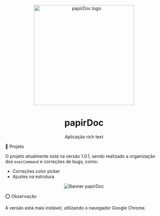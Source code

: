 <p align="center">
    <img alt="papirDoc logo" src="https://user-images.githubusercontent.com/53228013/85954607-19862c80-b94f-11ea-95b4-41d8a50da0fe.png" width="320px" />
</p>

<h1 align="center">
  papirDoc
</h1>

<p align="center">Aplicação rich text</p>

📝 Projeto 

O projeto atualmente está na versão 1.0.1, sendo realizado a organização dos <code>execCommand</code> e correções de bugs, como:

- Correções color picker
- Ajustes na estrutura

<p align="center">
  <img alt="Banner papirDoc" src="https://user-images.githubusercontent.com/53228013/85954743-f6a84800-b94f-11ea-8f81-b08b4773cf42.png">
</p>

⭕ Observação

A versão está mais instável, utilizando o navegador Google Chrome.